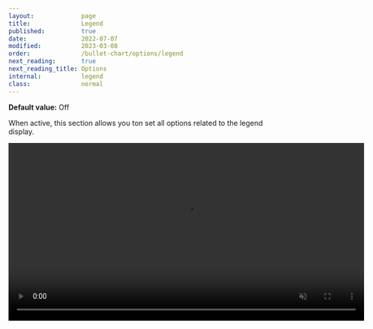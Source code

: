 ```yaml
---
layout:             page
title:              Legend
published:          true
date:               2022-07-07
modified:   	    2023-03-08
order:              /bullet-chart/options/legend
next_reading:       true
next_reading_title: Options
internal:           legend
class:              normal
---
```


**Default value:** Off

When active, this section allows you ton set all options related to the legend display. 

<video src="images/legend-show-title.mp4" width="700" autoplay loop muted></video>
